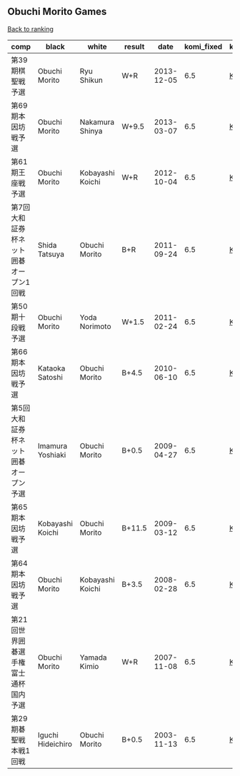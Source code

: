 ## Obuchi Morito Games

[Back to ranking](../../index.md)




| **comp** | **black** | **white** | **result** | **date** | **komi_fixed** | **kifu** | 
| --- | --- | --- | --- | --- | --- | --- |
| 第39期棋聖戦予選 | Obuchi Morito | Ryu Shikun | W+R | 2013-12-05 | 6.5 | [Kifu](https://kifudepot.net/kifucontents.php?id=7zo0xa7kwanU0na3jvjijg%3D%3D) | 
| 第69期本因坊戦予選 | Obuchi Morito | Nakamura Shinya | W+9.5 | 2013-03-07 | 6.5 | [Kifu](https://kifudepot.net/kifucontents.php?id=r9YD139shnIv25DfyhUfJw%3D%3D) | 
| 第61期王座戦予選 | Obuchi Morito | Kobayashi Koichi | W+R | 2012-10-04 | 6.5 | [Kifu](https://kifudepot.net/kifucontents.php?id=Cov5M03pINOjGikQ6Jp1xQ%3D%3D) | 
| 第7回大和証券杯ネット囲碁オープン1回戦 | Shida Tatsuya | Obuchi Morito | B+R | 2011-09-24 | 6.5 | [Kifu](https://kifudepot.net/kifucontents.php?id=r%2F7fKmGKBxSmTdP2xkYCRw%3D%3D) | 
| 第50期十段戦予選 | Obuchi Morito | Yoda Norimoto | W+1.5 | 2011-02-24 | 6.5 | [Kifu](https://kifudepot.net/kifucontents.php?id=rnknE%2BpAjNdrCd5o2iuy3Q%3D%3D) | 
| 第66期本因坊戦予選 | Kataoka Satoshi | Obuchi Morito | B+4.5 | 2010-06-10 | 6.5 | [Kifu](https://kifudepot.net/kifucontents.php?id=NAA5mCkNU9EY2XP9hJMgWg%3D%3D) | 
| 第5回大和証券杯ネット囲碁オープン予選 | Imamura Yoshiaki | Obuchi Morito | B+0.5 | 2009-04-27 | 6.5 | [Kifu](https://kifudepot.net/kifucontents.php?id=LHOSXpTMkUozHyO7jGNdHw%3D%3D) | 
| 第65期本因坊戦予選 | Kobayashi Koichi | Obuchi Morito | B+11.5 | 2009-03-12 | 6.5 | [Kifu](https://kifudepot.net/kifucontents.php?id=iu1biI%2BcRuTGFKb908T0QA%3D%3D) | 
| 第64期本因坊戦予選 | Obuchi Morito | Kobayashi Koichi | B+3.5 | 2008-02-28 | 6.5 | [Kifu](https://kifudepot.net/kifucontents.php?id=vTOcTBfyU8mfpdG7%2BO%2FmHA%3D%3D) | 
| 第21回世界囲碁選手権富士通杯国内予選 | Obuchi Morito | Yamada Kimio | W+R | 2007-11-08 | 6.5 | [Kifu](https://kifudepot.net/kifucontents.php?id=MRI5oIgl1joqRxwwIYan0w%3D%3D) | 
| 第29期碁聖戦本戦1回戦 | Iguchi Hideichiro | Obuchi Morito | B+0.5 | 2003-11-13 | 6.5 | [Kifu](https://kifudepot.net/kifucontents.php?id=YtjRtQaYHPipjL2ukFm2lg%3D%3D) |




